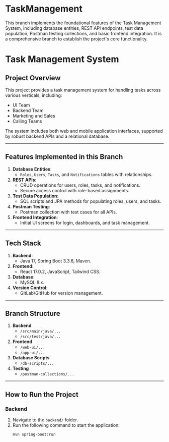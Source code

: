 # TaskManagement
This branch implements the foundational features of the Task Management System, including database entities, REST API endpoints, test data population, Postman testing collections, and basic frontend integration. It is a comprehensive branch to establish the project's core functionality.

# Task Management System  

## Project Overview  
This project provides a task management system for handling tasks across various verticals, including:  
- UI Team  
- Backend Team  
- Marketing and Sales  
- Calling Teams  

The system includes both web and mobile application interfaces, supported by robust backend APIs and a relational database.

---

## Features Implemented in this Branch  
1. **Database Entities**:  
   - `Roles`, `Users`, `Tasks`, and `Notifications` tables with relationships.  
2. **REST APIs**:  
   - CRUD operations for users, roles, tasks, and notifications.  
   - Secure access control with role-based assignments.  
3. **Test Data Population**:  
   - SQL scripts and JPA methods for populating roles, users, and tasks.  
4. **Postman Testing**:  
   - Postman collection with test cases for all APIs.  
5. **Frontend Integration**:  
   - Initial UI screens for login, dashboards, and task management.

---

## Tech Stack  
1. **Backend**:  
   - Java 17, Spring Boot 3.3.6, Maven.  
2. **Frontend**:  
   - React 17.0.2, JavaScript, Tailwind CSS.  
3. **Database**:  
   - MySQL 8.x.  
4. **Version Control**:  
   - GitLab/GitHub for version management.

---

## Branch Structure  
1. **Backend**  
   - `/src/main/java/...`  
   - `/src/test/java/...`  
2. **Frontend**  
   - `/web-ui/...`  
   - `/app-ui/...`  
3. **Database Scripts**  
   - `/db-scripts/...`  
4. **Testing**  
   - `/postman-collections/...`

---

## How to Run the Project  

### Backend  
1. Navigate to the `backend/` folder.  
2. Run the following command to start the application:  
   ```bash
   mvn spring-boot:run
